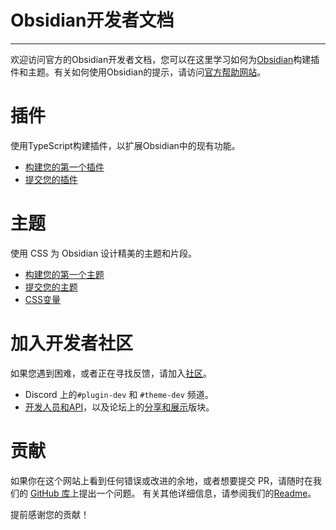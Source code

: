 # Obsidian开发者文档


---
欢迎访问官方的Obsidian开发者文档，您可以在这里学习如何为[Obsidian](https://obsidian.md/)构建插件和主题。有关如何使用Obsidian的提示，请访问[官方帮助网站](https://help.obsidian.md/)。

# 插件

使用TypeScript构建插件，以扩展Obsidian中的现有功能。

- [构建您的第一个插件](./plugins/getting-started/build-a-plugin.md)
- [提交您的插件](./plugins/releasing/submit-your-plugin.md)

# 主题

使用 CSS 为 Obsidian 设计精美的主题和片段。

- [构建您的第一个主题](./themes/app-themes/build-a-theme.md)
- [提交您的主题](./themes/app-themes/submit-your-theme.md)
- [CSS变量](./reference/css-variables.md)


# 加入开发者社区

如果您遇到困难，或者正在寻找反馈，请加入[社区](https://obsidian.md/community)。

- Discord 上的`#plugin-dev` 和 `#theme-dev` 频道。
- [开发人员和API](https://forum.obsidian.md/c/developers-api/14)，以及论坛上的[分享和展示](https://forum.obsidian.md/c/share-showcase/9)版块。


# 贡献

如果你在这个网站上看到任何错误或改进的余地，或者想要提交 PR，请随时在我们的 [GitHub 库](https://github.com/obsidianmd/obsidian-developer-docs)上提出一个问题。
有关其他详细信息，请参阅我们的[Readme](https://github.com/obsidianmd/obsidian-developer-docs#readme)。

提前感谢您的贡献！